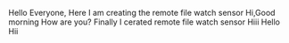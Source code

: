 Hello Everyone, Here I am creating the remote file watch sensor
Hi,Good morning
How are you?
Finally I cerated remote file watch sensor
Hiii
Hello
Hii
